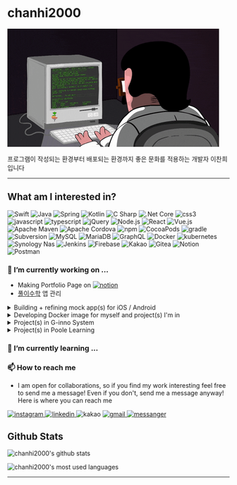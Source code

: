 # chanhi2000

![img][img]

프로그램이 작성되는 환경부터 배포되는 환경까지 좋은 문화를 적용하는 개발자 이찬희 입니다

---

## What am I interested in?

<p>
    <img alt="Swift" src="https://img.shields.io/badge/Swift-FA7343?logo=swift&logoColor=white&style=flat-square" />
    <!-- <img alt="Xcode" src="https://img.shields.io/badge/Xcode-1575F9?logo=Xcode&logoColor=white&style=flat-square" /> -->
    <img alt="Java" src="https://img.shields.io/badge/Java-007396?logo=java&logoColor=white&style=flat-square" />
    <img alt="Spring" src="https://img.shields.io/badge/Spring-6DB33F?logo=Spring&logoColor=white&style=flat-square" />
    <img alt="Kotlin" src="https://img.shields.io/badge/Kotlin-0095D5?logo=kotlin&logoColor=white&style=flat-square" />
    <img alt="C Sharp" src="https://img.shields.io/badge/C%20Sharp-239120?logo=C%20Sharp&logoColor=white&style=flat-square" />
    <img alt=".Net Core" src="https://img.shields.io/badge/.Net%20Core-5C2D91?logo=.net&logoColor=white&style=flat-square" />
    <img alt="css3" src="https://img.shields.io/badge/css3-1572B6?logo=css3&logoColor=white&style=flat-square" />
    <img alt="javascript" src="https://img.shields.io/badge/JavaScript-F7DF1E?logo=jQuery&logoColor=white&style=flat-square" />
    <img alt="typescript" src="https://img.shields.io/badge/TypeScript-007ACC?logo=typescript&logoColor=white&style=flat-square" />
    <img alt="jQuery" src="https://img.shields.io/badge/jQuery-0769AD?logo=jQuery&logoColor=white&style=flat-square" />
    <img alt="Node.js" src="https://img.shields.io/badge/Node.js-339933?logo=Node.js&logoColor=white&style=flat-square" />
    <img alt="React" src="https://img.shields.io/badge/React-61DAFB?logo=react&logoColor=white&style=flat-square" />
    <img alt="Vue.js" src="https://img.shields.io/badge/Vue.js-61D4FC08DAFB?logo=Vue.js&logoColor=white&style=flat-square" />
    <img alt="Apache Maven" src="https://img.shields.io/badge/Apache%20Maven-C71A36?logo=Apache%20Maven&logoColor=white&style=flat-square" />
    <img alt="Apache Cordova" src="https://img.shields.io/badge/Apache%20Cordova-E8E8E8?logo=Apache%20Cordova&logoColor=white&style=flat-square" />
    <img alt="npm" src="https://img.shields.io/badge/NPM-CB3837?logo=npm&logoColor=white&style=flat-square" />
    <img alt="CocoaPods" src="https://img.shields.io/badge/CocoaPods-EE3322?logo=CocoaPods&logoColor=white&style=flat-square" />
    <img alt="gradle" src="https://img.shields.io/badge/Gradle-02303A?logo=gradle&logoColor=white&style=flat-square" />
    <img alt="Subversion" src="https://img.shields.io/badge/Subversion-809CC9?logo=Subversion&logoColor=white&style=flat-square" />
    <img alt="MySQL" src="https://img.shields.io/badge/MySQL-4479A1?logo=mysql&logoColor=white&style=flat-square" />
    <img alt="MariaDB" src="https://img.shields.io/badge/MariaDB-003545?logo=MariaDB&logoColor=white&style=flat-square" />
    <img alt="GraphQL" src="https://img.shields.io/badge/GraphQL-E10098?logo=GraphQL&logoColor=white&style=flat-square" />
    <img alt="Docker" src="https://img.shields.io/badge/Docker-2496ED?logo=docker&logoColor=white&style=flat-square" />
    <img alt="kubernetes" src="https://img.shields.io/badge/Kubernetes-326CE5?logo=Kubernetes&logoColor=white&style=flat-square" />
    <img alt="Synology Nas" src="https://img.shields.io/badge/Synology%20NAS-B6B5B6?logo=synology&logoColor=white&style=flat-square" />
    <img alt="Jenkins" src="https://img.shields.io/badge/Jenkins-D24939?logo=jenkins&logoColor=white&style=flat-square" />
    <img alt="Firebase" src="https://img.shields.io/badge/Firebase%20API-FFCA28?logo=Firebase&logoColor=white&style=flat-square" />
    <img alt="Kakao" src="https://img.shields.io/badge/Kakao%20API-FFCD00?logo=Kakao&logoColor=white&style=flat-square" />
    <img alt="Gitea" src="https://img.shields.io/badge/Gitea-609926?logo=Gitea&logoColor=white&style=flat-square" />
    <img alt="Notion" src="https://img.shields.io/badge/Notion-000000?logo=Notion&logoColor=white&style=flat-square" />
    <img alt="Postman" src="https://img.shields.io/badge/Postman-FF6C37?logo=Postman&logoColor=white&style=flat-square" />
</p>


### 🔭 I’m currently working on ...

- Making Portfolio Page on [![notion](https://img.shields.io/badge/notion-000000?logo=notion&logoColor=white&style=flat-square)][notion-portfolio]
- [풀이수학][toPoolemath] 앱 관리

<details>
<summary>Building + refining mock app(s) for iOS / Android</summary><br>

- [chanhi2000/facebookFeed][facebookFeed]
- [chanhi2000/youtube-ios][youtube-ios]
- [chanhi2000/nike-detail-ios][nike-detail-ios]
- [chanhi2000/IngrediSearch][IngrediSearch]

</details>

<details>
<summary>Developing Docker image for myself and project(s) I'm in</summary><br>

- [chanhi2000/tibero-docker][tibero-docker]

</details>    
<details>
<summary>Project(s) in G-inno System</summary><br>

- 2018년 서울시 포장도로 관리 시스템 유지보수 용역
    - Daum 맵 위치정보 기반 멀티플랫폼 프로젝트
    - [![spms-ios](https://img.shields.io/badge/For%20iOS-999999?logo=apple&logoColor=white&style=flat-square)][spms-ios][![spms-android](https://img.shields.io/badge/For%20Android-3DDC84?logo=android&logoColor=white&style=flat-square)][spms-android]
- 2019-20년 서울 스마트재난 시스템 유지보수 용역 - _서울안전 (대시민)_
    - Naver 맵 위치정보 기반 웹/모바일 하이브리드 프로젝트
    - [![safecity-ios](https://img.shields.io/badge/Available%20on%20App%20Store-000000?logo=apple&logoColor=white&style=flat-square)][safecity-ios][![safecity-android](https://img.shields.io/badge/Available%20on%20Google%20Play-414141?logo=google%20play&logoColor=white&style=flat-square)][safecity-android]
    - [서울안전누리 사이트][toSafecity]
- 2019-20년 서울 스마트재난 시스템 유지보수 용역 - _통합재난시스템 (내부)_
- 2020년 행안부 통합상황시스템 모바일 신규 사업
- 2021년 LG CNS 차세대 사회보장 시스템 GIS 부분 개발

</details>
<details>
<summary>Project(s) in Poole Learning</summary><br>

- 자사 앱 개발 및 관리 (2021-현재)
    - __풀이수학__: (중.고등) 수학 외 기타과목 문제지 (Web/PDF 기반) 풀이 및 필기 서비스
    - __수식입력기__: LaTeX기반 수식 변환 전용
    - __어드민__: 수학 문제지 문제 등록/수정/기타 관리용
- 2021년 해법교육 수학 AppBook 개발 및 외주 프로젝트 용역 : 안드로이드 및 서버 개발관리
    - 테스트 환경 API 서버 관리 (Node 기반)
    - (초.중.고등) PDF기반 풀이 및 필기 서비스
</details>
    
### 🌱 I’m currently learning ...


<!--
### 👯 I’m looking to collaborate on ...

### 🤔 I’m looking for help with ...

### 💬 Ask me about ...

### ⚡ Fun fact: ...
-->
### 📫 How to reach me

- I am open for collaborations, so if you find my work interesting feel free to send me a message! Even if you don't, send me a message anyway! Here is where you can reach me

<p>
    <a href="https://instagram.com/chanhi2000">
        <img alt="instagram" src="https://img.shields.io/badge/chanhi2000-E4405F?logo=instagram&logoColor=white&style=flat-square" />
    </a>
    <a href="https://www.linkedin.com/in/chanhi2000/">
        <img alt="linkedin" src="https://img.shields.io/badge/in/chanhi2000-0077B5?logo=instagram&logoColor=white&style=flat-square" />
    </a>
    <a>
        <img alt="kakao" src="https://img.shields.io/badge/chanhi2002-FFCD00?logo=kakao&logoColor=white&style=flat-square" />
    </a>
    <a href="mailto:chanhi2000@gmail.com">
        <img alt="gmail" src="https://img.shields.io/badge/chanhi2000@gmail.com-D14836?logo=gmail&logoColor=white&style=flat-square" />
    </a>
    <a href="https://m.me/spamlove">
        <img alt="messanger" src="https://img.shields.io/badge/-spamlove-0078FF?style=flat&logo=Messenger&logoColor=white" />
    </a>
</p>



## Github Stats

![chanhi2000's github stats][github-stats]

![chanhi2000's most used languages][github-stats-most-used-lang]

---
[img]: imgs/coderman.gif
[spms-ios]: https://pavepot.eseoul.go.kr:8443/ios.do
[spms-android]: http://115.84.164.38:8080/apk/SPMS.apk
[safecity-ios]: https://apps.apple.com/kr/app/%EC%84%9C%EC%9A%B8%EC%95%88%EC%A0%84/id1331810063
[safecity-android]: https://play.google.com/store/apps/details?id=kr.go.seoul.hybrid.SafeCity
[toSafecity]: https://safecity.seoul.go.kr
[toPoolemath]: https://www.poolemath.com/
[github-stats]: https://github-readme-stats.vercel.app/api?username=chanhi2000
[github-stats-most-used-lang]: https://github-readme-stats.vercel.app/api/top-langs/?username=chanhi2000&layout=compact
[notion-portfolio]: https://www.notion.so/MarkiiimarK-c231ae6c157d4baba89a3713c92449dd

[facebookFeed]: https://github.com/chanhi2000/facebookFeed
[youtube-ios]: https://github.com/chanhi2000/youtube-ios
[nike-detail-ios]: https://github.com/chanhi2000/nike-detail-ios
[IngrediSearch]: https://github.com/chanhi2000/IngrediSearch

[tibero-docker]: https://github.com/chanhi2000/tibero-docker